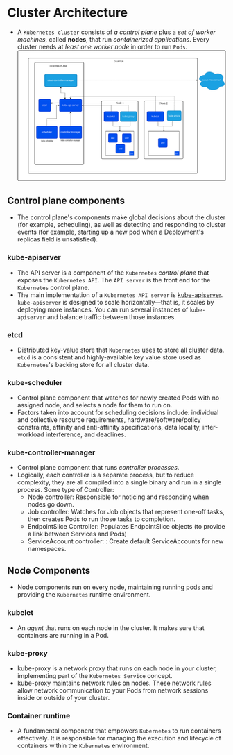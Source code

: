 # Cluster Architecture

- A `Kubernetes cluster` consists of *a control plane* plus a *set of worker machines*, called **nodes**, that run *containerized applications*. Every cluster needs at *least one worker node* in order to run `Pods`.
![K8S Cluster Architecture](../../images/kubernetes-cluster-architecture.svg)

## Control plane components

- The control plane's components make global decisions about the cluster (for example, scheduling), as well as detecting and responding to cluster events (for example, starting up a new pod when a Deployment's replicas field is unsatisfied).

### kube-apiserver

- The API server is a component of the `Kubernetes` *control plane* that exposes the `Kubernetes API`. The `API server` is the front end for the `Kubernetes` control plane.
- The main implementation of a `Kubernetes API server` is [kube-apiserver](https://kubernetes.io/docs/reference/generated/kube-apiserver/). `kube-apiserver` is designed to scale horizontally—that is, it scales by deploying more instances. You can run several instances of `kube-apiserver` and balance traffic between those instances.

### etcd

- Distributed key-value store that `Kubernetes` uses to store all cluster data. `etcd` is a consistent and highly-available key value store used as `Kubernetes`'s backing store for all cluster data.

### kube-scheduler

- Control plane component that watches for newly created Pods with no assigned node, and selects a node for them to run on.
- Factors taken into account for scheduling decisions include: individual and collective resource requirements, hardware/software/policy constraints, affinity and anti-affinity specifications, data locality, inter-workload interference, and deadlines.

### kube-controller-manager

- Control plane component that runs *controller processes*.
- Logically, each controller is a separate process, but to reduce complexity, they are all compiled into a single binary and run in a single process. Some type of Controller:
  - Node controller: Responsible for noticing and responding when nodes go down.
  - Job controller: Watches for Job objects that represent one-off tasks, then creates Pods to run those tasks to completion.
  - EndpointSlice Controller: Populates EndpointSlice objects (to provide a link between Services and Pods)
  - ServiceAccount controller: : Create default ServiceAccounts for new namespaces.

## Node Components

- Node components run on every node, maintaining running pods and providing the `Kubernetes` runtime environment.

### kubelet

- An *agent* that runs on each node in the cluster. It makes sure that containers are running in a Pod.

### kube-proxy

- kube-proxy is a network proxy that runs on each node in your cluster, implementing part of the `Kubernetes Service` concept.
- kube-proxy maintains network rules on nodes. These network rules allow network communication to your Pods from network sessions inside or outside of your cluster.

### Container runtime

- A fundamental component that empowers `Kubernetes` to run containers effectively. It is responsible for managing the execution and lifecycle of containers within the `Kubernetes` environment.
